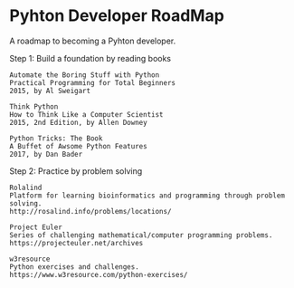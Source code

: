 # Pyhton Developer RoadMap
A roadmap to becoming a Pyhton developer.

Step 1: Build a foundation by reading books

    Automate the Boring Stuff with Python
    Practical Programming for Total Beginners
    2015, by Al Sweigart
    
    Think Python 
    How to Think Like a Computer Scientist
    2015, 2nd Edition, by Allen Downey
    
    Python Tricks: The Book
    A Buffet of Awsome Python Features
    2017, by Dan Bader
    
Step 2: Practice by problem solving

    Rolalind
    Platform for learning bioinformatics and programming through problem solving.
    http://rosalind.info/problems/locations/
    
    Project Euler
    Series of challenging mathematical/computer programming problems.
    https://projecteuler.net/archives
    
    w3resource
    Python exercises and challenges.
    https://www.w3resource.com/python-exercises/
    
